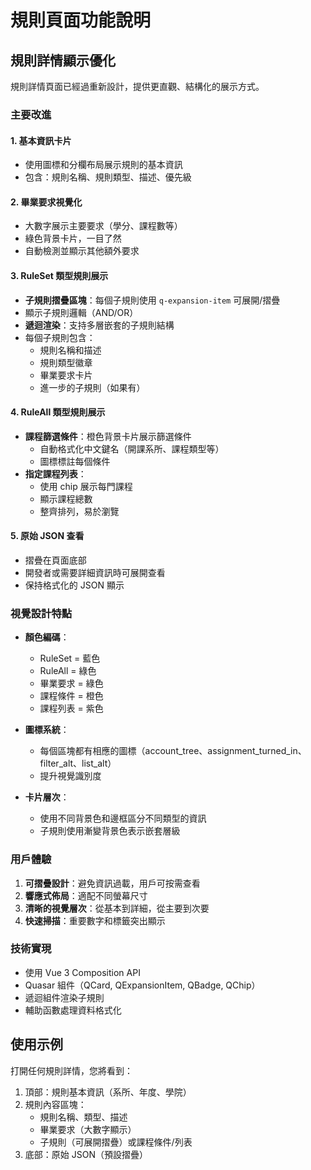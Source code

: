# 規則頁面功能說明

## 規則詳情顯示優化

規則詳情頁面已經過重新設計，提供更直觀、結構化的展示方式。

### 主要改進

#### 1. **基本資訊卡片**

- 使用圖標和分欄布局展示規則的基本資訊
- 包含：規則名稱、規則類型、描述、優先級

#### 2. **畢業要求視覺化**

- 大數字展示主要要求（學分、課程數等）
- 綠色背景卡片，一目了然
- 自動檢測並顯示其他額外要求

#### 3. **RuleSet 類型規則展示**

- **子規則摺疊區塊**：每個子規則使用 `q-expansion-item` 可展開/摺疊
- 顯示子規則邏輯（AND/OR）
- **遞迴渲染**：支持多層嵌套的子規則結構
- 每個子規則包含：
  - 規則名稱和描述
  - 規則類型徽章
  - 畢業要求卡片
  - 進一步的子規則（如果有）

#### 4. **RuleAll 類型規則展示**

- **課程篩選條件**：橙色背景卡片展示篩選條件
  - 自動格式化中文鍵名（開課系所、課程類型等）
  - 圖標標註每個條件
- **指定課程列表**：
  - 使用 chip 展示每門課程
  - 顯示課程總數
  - 整齊排列，易於瀏覽

#### 5. **原始 JSON 查看**

- 摺疊在頁面底部
- 開發者或需要詳細資訊時可展開查看
- 保持格式化的 JSON 顯示

### 視覺設計特點

- **顏色編碼**：
  - RuleSet = 藍色
  - RuleAll = 綠色
  - 畢業要求 = 綠色
  - 課程條件 = 橙色
  - 課程列表 = 紫色

- **圖標系統**：
  - 每個區塊都有相應的圖標（account_tree、assignment_turned_in、filter_alt、list_alt）
  - 提升視覺識別度

- **卡片層次**：
  - 使用不同背景色和邊框區分不同類型的資訊
  - 子規則使用漸變背景色表示嵌套層級

### 用戶體驗

1. **可摺疊設計**：避免資訊過載，用戶可按需查看
2. **響應式佈局**：適配不同螢幕尺寸
3. **清晰的視覺層次**：從基本到詳細，從主要到次要
4. **快速掃描**：重要數字和標籤突出顯示

### 技術實現

- 使用 Vue 3 Composition API
- Quasar 組件（QCard, QExpansionItem, QBadge, QChip）
- 遞迴組件渲染子規則
- 輔助函數處理資料格式化

## 使用示例

打開任何規則詳情，您將看到：

1. 頂部：規則基本資訊（系所、年度、學院）
2. 規則內容區塊：
   - 規則名稱、類型、描述
   - 畢業要求（大數字顯示）
   - 子規則（可展開摺疊）或課程條件/列表
3. 底部：原始 JSON（預設摺疊）
